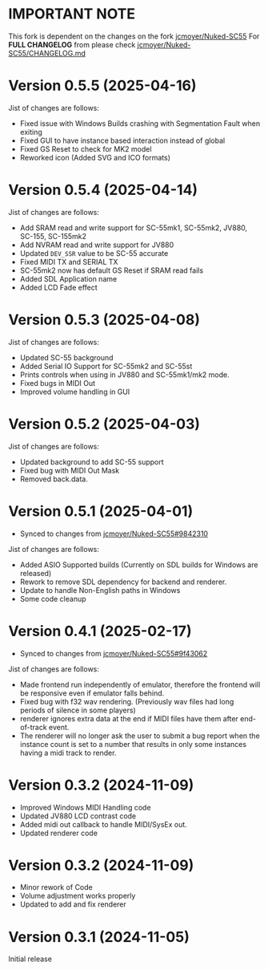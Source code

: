 # IMPORTANT NOTE

This fork is dependent on the changes on the fork [jcmoyer/Nuked-SC55](https://github.com/jcmoyer/Nuked-SC55)
For **FULL CHANGELOG** from please check [jcmoyer/Nuked-SC55/CHANGELOG.md](https://github.com/jcmoyer/Nuked-SC55/blob/master/CHANGELOG.md)

# Version 0.5.5 (2025-04-16)

Jist of changes are follows:
- Fixed issue with Windows Builds crashing with Segmentation Fault when exiting
- Fixed GUI to have instance based interaction instead of global
- Fixed GS Reset to check for MK2 model
- Reworked icon (Added SVG and ICO formats)

# Version 0.5.4 (2025-04-14)

Jist of changes are follows:
- Add SRAM read and write support for SC-55mk1, SC-55mk2, JV880, SC-155, SC-155mk2
- Add NVRAM read and write support for JV880
- Updated `DEV_SSR` value to be SC-55 accurate
- Fixed MIDI TX and SERIAL TX
- SC-55mk2 now has default GS Reset if SRAM read fails
- Added SDL Application name
- Added LCD Fade effect

# Version 0.5.3 (2025-04-08)

Jist of changes are follows:
- Updated SC-55 background
- Added Serial IO Support for SC-55mk2 and SC-55st
- Prints controls when using in JV880 and SC-55mk1/mk2 mode.
- Fixed bugs in MIDI Out
- Improved volume handling in GUI

# Version 0.5.2 (2025-04-03)

Jist of changes are follows:
- Updated background to add SC-55 support
- Fixed bug with MIDI Out Mask
- Removed back.data.

# Version 0.5.1 (2025-04-01)

- Synced to changes from [jcmoyer/Nuked-SC55#9842310](https://github.com/jcmoyer/Nuked-SC55/commit/984231094fcb977af9f22a7c30e129ee8afc7914)

Jist of changes are follows:
- Added ASIO Supported builds (Currently on SDL builds for Windows are released)
- Rework to remove SDL dependency for backend and renderer.
- Update to handle Non-English paths in Windows
- Some code cleanup

# Version 0.4.1 (2025-02-17)

- Synced to changes from [jcmoyer/Nuked-SC55#9f43062](https://github.com/jcmoyer/Nuked-SC55/commit/9f4306240f8edab806ceaced3917cd18e9412642)

Jist of changes are follows:
- Made frontend run independently of emulator, therefore the frontend will be responsive even if emulator falls behind.
- Fixed bug with f32 wav rendering. (Previously wav files had long periods of silence in some players)
- renderer ignores extra data at the end if MIDI files have them after end-of-track event.
- The renderer will no longer ask the user to submit a bug report when the instance count is set to a number that results in only some instances having a midi track to render.

# Version 0.3.2 (2024-11-09)

- Improved Windows MIDI Handling code
- Updated JV880 LCD contrast code
- Added midi out callback to handle MIDI/SysEx out.
- Updated renderer code

# Version 0.3.2 (2024-11-09)

- Minor rework of Code
- Volume adjustment works properly
- Updated to add and fix renderer

# Version 0.3.1 (2024-11-05)

Initial release